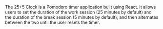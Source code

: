 The 25+5 Clock is a Pomodoro timer application built using React. It allows users to set the duration of the work session (25 minutes by default) and the duration of the break session (5 minutes by default), and then alternates between the two until the user resets the timer.